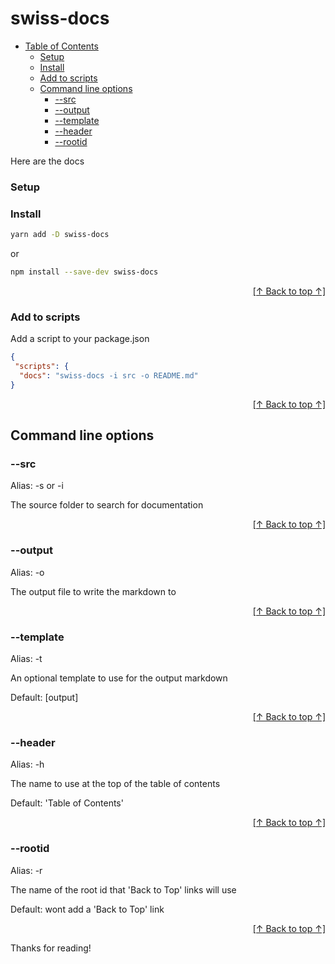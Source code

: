 # swiss-docs

<!-- DOCS: TOC START -->

  - [Table of Contents](#swiss-docs)
      - [Setup](#setup)
      - [Install](#install)
      - [Add to scripts](#add-to-scripts)
    - [Command line options](#command-line-options)
      - [--src](#src)
      - [--output](#output)
      - [--template](#template)
      - [--header](#header)
      - [--rootid](#rootid)

<!-- DOCS: TOC END -->

Here are the docs

<!-- DOCS: MAIN START -->

### Setup

### Install
```bash
yarn add -D swiss-docs
```

or

```bash
npm install --save-dev swiss-docs
```

<p style="text-align: right"><a href="#swiss-docs"> [↑ Back to top ↑] </a></p>

### Add to scripts
Add a script to your package.json

```json
{
 "scripts": {
  "docs": "swiss-docs -i src -o README.md"
}
```

<p style="text-align: right"><a href="#swiss-docs"> [↑ Back to top ↑] </a></p>

## Command line options

### --src
Alias: -s or -i

The source folder to search for documentation

<p style="text-align: right"><a href="#swiss-docs"> [↑ Back to top ↑] </a></p>

### --output
Alias: -o

The output file to write the markdown to

<p style="text-align: right"><a href="#swiss-docs"> [↑ Back to top ↑] </a></p>

### --template
Alias: -t

An optional template to use for the output markdown

Default: [output]

<p style="text-align: right"><a href="#swiss-docs"> [↑ Back to top ↑] </a></p>

### --header
Alias: -h

The name to use at the top of the table of contents

Default: 'Table of Contents'

<p style="text-align: right"><a href="#swiss-docs"> [↑ Back to top ↑] </a></p>

### --rootid
Alias: -r

The name of the root id that 'Back to Top' links will use

Default: wont add a 'Back to Top' link

<p style="text-align: right"><a href="#swiss-docs"> [↑ Back to top ↑] </a></p>

<!-- DOCS: MAIN END -->

Thanks for reading!

